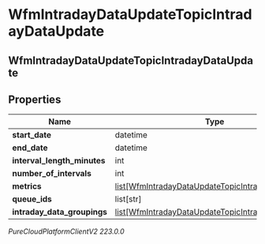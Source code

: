 # WfmIntradayDataUpdateTopicIntradayDataUpdate

## WfmIntradayDataUpdateTopicIntradayDataUpdate

## Properties

|Name | Type | Description | Notes|
|------------ | ------------- | ------------- | -------------|
| **start_date** | datetime |  | [optional] |
| **end_date** | datetime |  | [optional] |
| **interval_length_minutes** | int |  | [optional] |
| **number_of_intervals** | int |  | [optional] |
| **metrics** | [list[WfmIntradayDataUpdateTopicIntradayMetric]](WfmIntradayDataUpdateTopicIntradayMetric) |  | [optional] |
| **queue_ids** | list[str] |  | [optional] |
| **intraday_data_groupings** | [list[WfmIntradayDataUpdateTopicIntradayDataGroup]](WfmIntradayDataUpdateTopicIntradayDataGroup) |  | [optional] |



_PureCloudPlatformClientV2 223.0.0_
